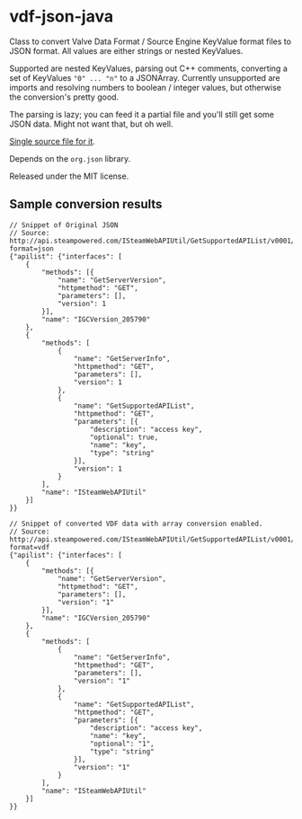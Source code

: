 vdf-json-java
=============

Class to convert Valve Data Format / Source Engine KeyValue format files to JSON format.
All values are either strings or nested KeyValues.

Supported are nested KeyValues, parsing out C++ comments, converting a set of KeyValues ```"0" ... "n"``` to a JSONArray.
Currently unsupported are imports and resolving numbers to boolean / integer values, but otherwise the conversion's pretty good.

The parsing is lazy; you can feed it a partial file and you'll still get some JSON data.  Might not want that, but oh well.

[Single source file for it](https://github.com/nosoop/vdf-json-java/blob/master/src/main/java/com/nosoop/json/VDF.java).

Depends on the ```org.json``` library.

Released under the MIT license.

Sample conversion results
-------------------------
```
// Snippet of Original JSON
// Source: http://api.steampowered.com/ISteamWebAPIUtil/GetSupportedAPIList/v0001/?format=json
{"apilist": {"interfaces": [
    {
        "methods": [{
            "name": "GetServerVersion",
            "httpmethod": "GET",
            "parameters": [],
            "version": 1
        }],
        "name": "IGCVersion_205790"
    },
    {
        "methods": [
            {
                "name": "GetServerInfo",
                "httpmethod": "GET",
                "parameters": [],
                "version": 1
            },
            {
                "name": "GetSupportedAPIList",
                "httpmethod": "GET",
                "parameters": [{
                    "description": "access key",
                    "optional": true,
                    "name": "key",
                    "type": "string"
                }],
                "version": 1
            }
        ],
        "name": "ISteamWebAPIUtil"
    }]
}}

// Snippet of converted VDF data with array conversion enabled.
// Source: http://api.steampowered.com/ISteamWebAPIUtil/GetSupportedAPIList/v0001/?format=vdf
{"apilist": {"interfaces": [
    {
        "methods": [{
            "name": "GetServerVersion",
            "httpmethod": "GET",
            "parameters": [],
            "version": "1"
        }],
        "name": "IGCVersion_205790"
    },
    {
        "methods": [
            {
                "name": "GetServerInfo",
                "httpmethod": "GET",
                "parameters": [],
                "version": "1"
            },
            {
                "name": "GetSupportedAPIList",
                "httpmethod": "GET",
                "parameters": [{
                    "description": "access key",
                    "name": "key",
                    "optional": "1",
                    "type": "string"
                }],
                "version": "1"
            }
        ],
        "name": "ISteamWebAPIUtil"
    }]
}}
```
